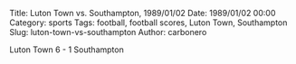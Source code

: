 Title: Luton Town vs. Southampton, 1989/01/02
Date: 1989/01/02 00:00
Category: sports
Tags: football, football scores, Luton Town, Southampton
Slug: luton-town-vs-southampton
Author: carbonero


Luton Town 6 - 1 Southampton
